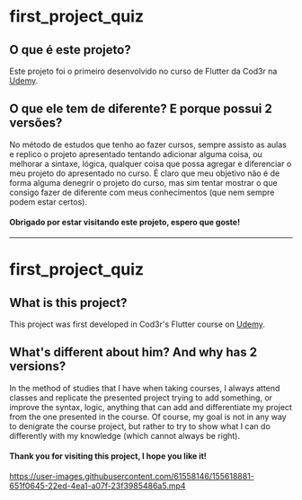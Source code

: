 # first_project_quiz

## O que é este projeto?
Este projeto foi o primeiro desenvolvido no curso de Flutter da Cod3r na [Udemy](https://www.udemy.com/course/curso-flutter/).

## O que ele tem de diferente? E porque possui 2 versões?
No método de estudos que tenho ao fazer cursos, sempre assisto as aulas e replico o projeto apresentado tentando adicionar alguma coisa, ou melhorar a sintaxe, lógica, qualquer coisa que possa agregar e diferenciar o meu projeto do apresentado no curso. É claro que meu objetivo não é de forma alguma denegrir o projeto do curso, mas sim tentar mostrar o que consigo fazer de diferente com meus conhecimentos (que nem sempre podem estar certos).

#### Obrigado por estar visitando este projeto, espero que goste!

---

# first_project_quiz

## What is this project?
This project was first developed in Cod3r's Flutter course on [Udemy](https://www.udemy.com/course/curso-flutter/).

## What's different about him? And why has 2 versions?
In the method of studies that I have when taking courses, I always attend classes and replicate the presented project trying to add something, or improve the syntax, logic, anything that can add and differentiate my project from the one presented in the course. Of course, my goal is not in any way to denigrate the course project, but rather to try to show what I can do differently with my knowledge (which cannot always be right).

#### Thank you for visiting this project, I hope you like it!

https://user-images.githubusercontent.com/61558146/155618881-651f0645-22ed-4ea1-a07f-23f3985486a5.mp4

